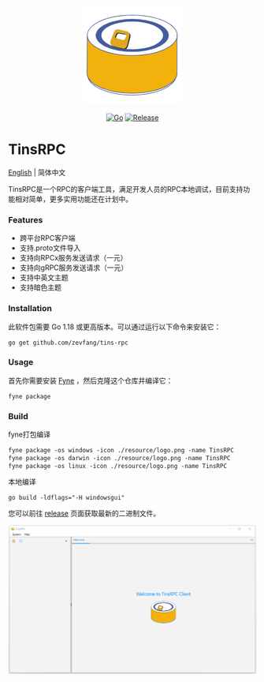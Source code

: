 <p align="center">
  <img src="resource/logo.png" width="200" alt="TinsRPC Logo">
</p>

<div align=center>

[![Go](https://github.com/zevfang/tins-rpc/workflows/Go/badge.svg?branch=master)](https://github.com/zevfang/tins-rpc/actions)
[![Release](https://img.shields.io/github/v/release/zevfang/tins-rpc.svg?style=flat-square)](https://github.com/zevfang/tins-rpc/releases)

</div>

# TinsRPC

[English](README.md) | 简体中文

TinsRPC是一个RPC的客户端工具，满足开发人员的RPC本地调试，目前支持功能相对简单，更多实用功能还在计划中。

### Features

* 跨平台RPC客户端
* 支持.proto文件导入
* 支持向RPCx服务发送请求（一元）
* 支持向gRPC服务发送请求（一元）
* 支持中英文主题
* 支持暗色主题

### Installation

此软件包需要 Go 1.18 或更高版本。可以通过运行以下命令来安装它：

```
go get github.com/zevfang/tins-rpc
```


### Usage

首先你需要安装 [Fyne](https://github.com/fyne-io/fyne) ，然后克隆这个仓库并编译它：
```
fyne package
```

### Build

fyne打包编译
```
fyne package -os windows -icon ./resource/logo.png -name TinsRPC
fyne package -os darwin -icon ./resource/logo.png -name TinsRPC
fyne package -os linux -icon ./resource/logo.png -name TinsRPC
```

本地编译

```
go build -ldflags="-H windowsgui"
```

您可以前往 [release](https://github.com/zevfang/tins-rpc/releases) 页面获取最新的二进制文件。

<p align="center">
  <img src="resource/preview.gif" style="max-width: 100%; display: inline-block;" data-target="animated-image.originalImage">
</p>
